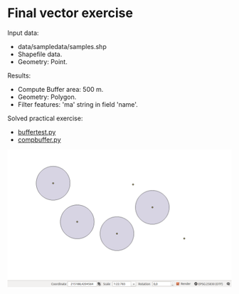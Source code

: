 # Final vector exercise

Input data:
- data/sampledata/samples.shp
- Shapefile data.
- Geometry: Point.

Results:
- Compute Buffer area: 500 m.
- Geometry: Polygon.
- Filter features: 'ma' string in field 'name'.

Solved practical exercise:
- [buffertest.py](buffertest.py)
- [compbuffer.py](compbuffer.py)

![buffer](img/buffer.png)
